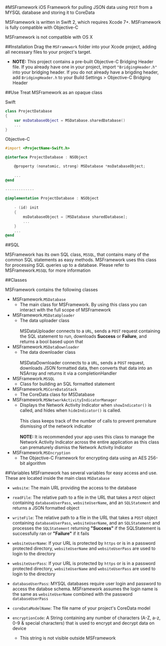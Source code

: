 #MSFramework
iOS Framework for pulling JSON data using `POST` from a MYSQL database and storing it to CoreData

MSFramework is written in Swift 2, which requires Xcode 7+.  MSFramework is fully compatible with Objective-C

MSFramework is not compatible with OS X

##Installation
Drag the `MSFramework` folder into your Xcode project, adding all necessary files to your project's target.

- **NOTE:** This project contains a pre-built Objective-C Bridging Header file.  If you already have one in your project, import `"BridgingHeader.h"` into your bridging header.  If you do not already have a brigding header, add `BridgingHeader.h` to your Build Settings > Objective-C Bridging Header

##Use
Treat MSFramework as an opaque class

Swift

```Swift
class ProjectDatabase
{
	var msDatabaseObject = MSDatabase.sharedDatabase()
	...
}
```

Objective-C

```Objective-C
#import <ProjectName-Swift.h>

@interface ProjectDatabase : NSObject

	@property (nonatomic, strong) MSDatabase *msDatabaseObject;
	
	...
@end
	
-------------

@implementation ProjectDatabase : NSObject
	
	- (id) init
	{
		msDatabaseObject = [MSDatabase sharedDatabase];
		...
	}
	...
@end
```

##SQL

MSFramework has its own SQL class, `MSSQL`, that contains many of the common SQL statements as easy methods.  MSFramework uses this class for processing SQL queries up to a database.  Please refer to MSFramework.`MSSQL` for more information

##Classes

MSFramework contains the following classes

* MSFramework.`MSDatabase`
	* The main class for MSFramework.  By using this class you can interact with the full scope of MSFramework
* MSFramework.`MSDataUploader`
	* The data uploader class<br><br>MSDataUploader connects to a `URL`, sends a `POST` request containing the SQL statement to run, downloads **Success** or **Failure**, and returns a bool based upon that
* MSFramework.`MSDataDownloader`
	* The data downloader class<br><br>MSDataDownloader connects to a `URL`, sends a `POST` request, downloads JSON formatted data, then converts that data into an NSArray and returns it via a completionHandler
* MSFramework.`MSSQL`
	* Class for building an SQL formatted statement
* MSFramework.`MSCoreDataStack`
	* The CoreData class for MSDatabase
* MSFramework.`MSNetworkActivityIndicatorManager`
	* Displays the Network Activity Indicator when `showIndicator()` is called, and hides when `hideIndicator()` is called.<br><br>This class keeps track of the number of calls to prevent premature dismissing of the network indicator<br><br>**NOTE:** It is recommended your app uses this class to manage the Network Activity Indicator across the entire application as this class can prematurely dismiss the Network Activity Indicator
* MSFramework.`MSEncryption`
	* The Objective-C Framework for encrypting data using an AES 256-bit algorithm


##Variables
MSFramework has several variables for easy access and use.  These are located inside the main class `MSDatabase`

* `website`: The main URL providing the access to the database


* `readFile`: The relative path to a file in the URL that takes a `POST` object containing `databaseUserPass`, `websiteUserName`, and an `SQLStatement` and returns a JSON formatted object
* `writeFile`: The relative path to a file in the URL that takes a `POST` object containing `databaseUserPass`, `websiteUserName`, and an `SQLStatement` and processes the `SQLStatement` returning **"Success"** if the SQLStatement is successfully ran or **"Failure"** if it fails
* `websiteUserName`: If your URL is protected by `https` or is in a password protected directory, `websiteUserName` and `websiteUserPass` are used to login to the directory
* `websiteUserPass`: If your URL is protected by `https` or is in a password protected directory, `websiteUserName` and `websiteUserPass` are used to login to the directory
* `databaseUserPass`: MYSQL databases require user login and password to access the databse schema.  MSFramework assumes the login name is the same as `websiteUserName` combined with the password `databaseUserPass`
* `coreDataModelName`: The file name of your project's CoreData model
* `encryptionCode`: A String containing any number of characters (A-Z, a-z, 0-9 & special characters) that is used to encrypt and decrypt data on device
	* This string is not visible outside MSFramework